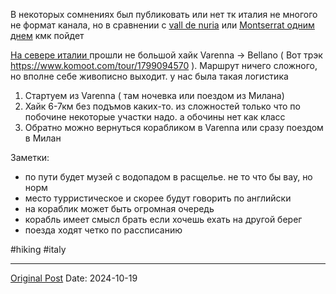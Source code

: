 В некоторых сомнениях был публиковать или нет тк италия не многого не формат канала, но в сравнении с [vall de nuria](2549.md) или  [Montserrat одним днем](2651.md) кмк пойдет

[На севере италии ](2501.md)прошли не большой хайк Varenna -> Bellano ( Вот трэк https://www.komoot.com/tour/1799094570 ). Маршрут ничего сложного, но вполне себе живописно выходит. у нас была такая логистика
1. Стартуем из Varenna ( там ночевка или поездом из Милана)
2. Хайк 6-7км без подъмов каких-то. из сложностей только что по побочине некоторые участки надо. а обочины нет как класс
3. Обратно можно вернуться корабликом в Varenna или сразу поездом в Милан

Заметки:
- по пути будет музей с водопадом в расщелье. не то что бы вау, но норм
- место турристическое и скорее будут говорить по английски
- на кораблик может быть огромная очередь
- корабль имеет смысл брать если хочешь ехать на другой берег
- поезда ходят четко по рассписанию

#hiking #italy

---
[Original Post](https://t.me/lev2tarragona/2726)
Date: 2024-10-19

